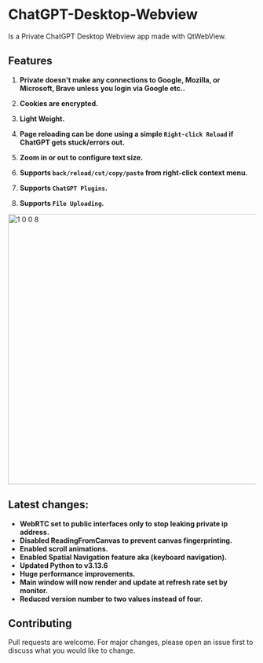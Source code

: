 # ChatGPT-Desktop-Webview
Is a Private ChatGPT Desktop Webview app made with QtWebView.
## Features


1. **Private doesn't make any connections to Google, Mozilla, or Microsoft, Brave unless you login via Google etc..**


2. **Cookies are encrypted.**


3. **Light Weight.**


4. **Page reloading can be done using a simple `Right-click Reload` if ChatGPT gets stuck/errors out.**


5. **Zoom in or out to configure text size.**


6. **Supports `back/reload/cut/copy/paste` from right-click context menu.**


7. **Supports `ChatGPT Plugins`.**


8. **Supports `File Uploading`.**


<img width="602" height="550" alt="1 0 0 8" src="https://github.com/user-attachments/assets/02cf8557-8eb3-4481-a10c-2d48d5144a87" />


## Latest changes:
- **WebRTC set to public interfaces only to stop leaking private ip address.**
- **Disabled ReadingFromCanvas to prevent canvas fingerprinting.**
- **Enabled scroll animations.**
- **Enabled Spatial Navigation feature aka (keyboard navigation).**
- **Updated Python to v3.13.6**
- **Huge performance improvements.**
- **Main window will now render and update at refresh rate set by monitor.**
- **Reduced version number to two values instead of four.**


## Contributing

Pull requests are welcome. For major changes, please open an issue first
to discuss what you would like to change.
